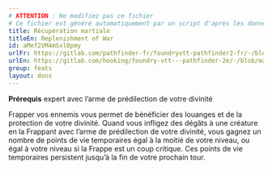 ```yaml
---
# ATTENTION : Ne modifiez pas ce fichier
# Ce fichier est généré automatiquement par un script d'après les données du module Foundry VTT officiel et de sa traduction
title: Récupération martiale
titleEn: Replenishment of War
id: aMef2VM4mSxl0pmy
urlFr: https://gitlab.com/pathfinder-fr/foundryvtt-pathfinder2-fr/-/blob/master/data/feats/aMef2VM4mSxl0pmy.htm
urlEn: https://gitlab.com/hooking/foundry-vtt---pathfinder-2e/-/blob/master/packs/data/feats.db/replenishment-of-war.json
group: feats
layout: dons
---
```

**Prérequis** expert avec l’arme de prédilection de votre divinité

Frapper vos ennemis vous permet de bénéficier des louanges et de la protection de votre divinité. Quand vous infligez des dégâts à une créature en la Frappant avec l’arme de prédilection de votre divinité, vous gagnez un nombre de points de vie temporaires égal à la moitié de votre niveau, ou égal à votre niveau si la Frappe est un coup critique. Ces points de vie temporaires persistent jusqu’à la fin de votre prochain tour.


